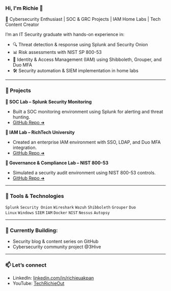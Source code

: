 ### Hi, I'm Richie 👋
🚀 Cybersecurity Enthusiast | SOC & GRC Projects | IAM Home Labs | Tech Content Creator

I’m an IT Security graduate with hands-on experience in:
- 🔍 Threat detection & response using Splunk and Security Onion
- 📊 Risk assessments with NIST SP 800-53
- 🔐 Identity & Access Management (IAM) using Shibboleth, Grouper, and Duo MFA
- 🛠️ Security automation & SIEM implementation in home labs

---

### 💼 Projects

**🔹 SOC Lab – Splunk Security Monitoring**
- Built a SOC monitoring environment using Splunk for alerting and threat hunting.
- [GitHub Repo ➜](#)

**🔹 IAM Lab – RichTech University**
- Created an enterprise IAM environment with SSO, LDAP, and Duo MFA integration.
- [GitHub Repo ➜](#)

**🔹 Governance & Compliance Lab – NIST 800-53**
- Simulated a security audit environment using NIST 800-53 controls.
- [GitHub Repo ➜](#)

---

### 🧰 Tools & Technologies
`Splunk` `Security Onion` `Wireshark` `Wazuh` `Shibboleth` `Grouper` `Duo`  
`Linux` `Windows` `SIEM` `IAM` `Docker` `NIST` `Nessus` `Autopsy`

---

### 🎯 Currently Building:
- Security blog & content series on GitHub
- Cybersecurity community project @3Hive

---

### 📫 Let’s connect
- LinkedIn: [linkedin.com/in/richieuakpan](https://linkedin.com/in/richieuakpan)
- YouTube: [TechRichieOut](https://youtube.com/@TechRichieOut)
